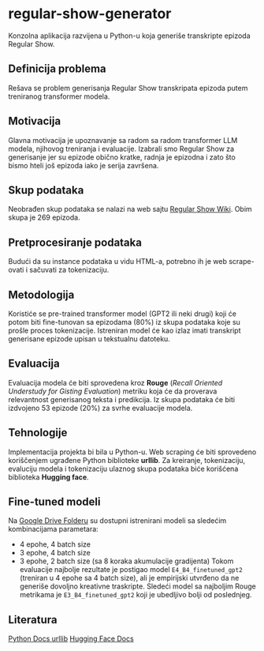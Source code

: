 # regular-show-generator
Konzolna aplikacija razvijena u Python-u koja generiše transkripte epizoda Regular Show. 

## Definicija problema

Rešava se problem generisanja Regular Show transkripata epizoda putem treniranog transformer modela.

## Motivacija

Glavna motivacija je upoznavanje sa radom sa radom transformer LLM modela, njihovog treniranja i evaluacije. Izabrali smo Regular Show za generisanje jer su epizode obično kratke, radnja je epizodna i zato što bismo hteli još epizoda iako je serija završena.

## Skup podataka

Neobrađen skup podataka se nalazi na web sajtu [Regular Show Wiki](https://regularshow.fandom.com/wiki/Category:Transcripts). Obim skupa je 269 epizoda.

## Pretprocesiranje podataka

Budući da su instance podataka u vidu HTML-a, potrebno ih je web scrape-ovati i sačuvati za tokenizaciju.

## Metodologija

Koristiće se pre-trained transformer model (GPT2 ili neki drugi) koji će potom biti fine-tunovan sa epizodama (80%) iz skupa podataka koje su prošle proces tokenizacije. Istreniran model će kao izlaz imati transkript generisane epizode upisan u tekstualnu datoteku.

## Evaluacija

Evaluacija modela će biti sprovedena kroz **Rouge** (*Recall Oriented Understudy for Gisting Evaluation*) metriku koja će da proverava relevantnost generisanog teksta i predikcija. Iz skupa podataka će biti izdvojeno 53 epizode (20%) za svrhe evaluacije modela.

## Tehnologije

Implementacija projekta bi bila u Python-u. Web scraping će biti sprovedeno koriščenjem ugrađene Python biblioteke **urllib**. Za kreiranje, tokenizaciju, evaluciju modela i tokenizaciju ulaznog skupa podataka biće korišćena biblioteka **Hugging face**.

## Fine-tuned modeli

Na [Google Drive Folderu]() su dostupni istrenirani modeli sa sledećim kombinacijama parametara:
- 4 epohe, 4 batch size
- 3 epohe, 4 batch size
- 3 epohe, 2 batch size (sa 8 koraka akumulacije gradijenta)
Tokom evaluacije najbolje rezultate je postigao model `E4_B4_finetuned_gpt2` (treniran u 4 epohe sa 4 batch size), ali je empirijski utvrđeno da ne generiše dovoljno kreativne traskripte. Sledeći model sa najboljim Rouge metrikama je `E3_B4_finetuned_gpt2` koji je ubedljivo bolji od poslednjeg.

## Literatura

[Python Docs urllib](https://docs.python.org/3/library/urllib.html)
[Hugging Face Docs](https://huggingface.co/docs/transformers/)
